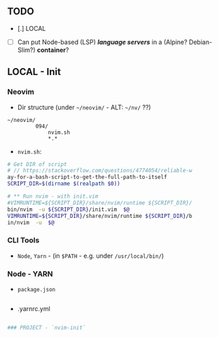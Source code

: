 ## TODO

- [.] LOCAL
- [ ] Can put Node-based (LSP) **_language servers_** in a (Alpine? Debian-Slim?) **container**?

## LOCAL - Init

### Neovim

- Dir structure (under `~/neovim/` - ALT: `~/nv/` ??)

```
~/neovim/
         094/
             nvim.sh
             *.*
```

- `nvim.sh`:

```sh
# Get DIR of script
# // https://stackoverflow.com/questions/4774054/reliable-w
ay-for-a-bash-script-to-get-the-full-path-to-itself
SCRIPT_DIR=$(dirname $(realpath $0))

# ** Run nvim - with init.vim
#VIMRUNTIME=${SCRIPT_DIR}/share/nvim/runtime ${SCRIPT_DIR}/
bin/nvim  -u ${SCRIPT_DIR}/init.vim  $@
VIMRUNTIME=${SCRIPT_DIR}/share/nvim/runtime ${SCRIPT_DIR}/b
in/nvim  -u  $@
```

### CLI Tools
 
 - `Node`, `Yarn` - (in `$PATH` - e.g. under `/usr/local/bin/`)

### Node - YARN

- `package.json`

```json
```

- .yarnrc.yml

```yaml

### PROJECT - `nvim-init`

